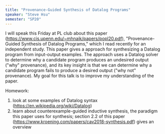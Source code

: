 ```yaml
---
title: "Provenance-Guided Synthesis of Datalog Programs"
speaker: "Steve Hsu"
semester: "SP20"
---
```


I will speak this Friday at PL club about this paper
(https://www.cis.upenn.edu/~mhnaik/papers/popl20.pdf),
"Provenance-Guided Synthesis of Datalog Programs," which I read
recently for an independent study. This paper gives a approach for
synthesizing a Datalog program from input-output examples. The
approach uses a Datalog solver to determine why a candidate program
produces an undesired output ("why" provenance), and its key insight
is that we can determine why a candidate program fails to produce a
desired output ("why not" provenance). My goal for this talk is to
improve my understanding of the paper.

Homework:
1) look at some examples of Datalog syntax
(https://en.wikipedia.org/wiki/Datalog)
2) learn about counterexample-guided inductive synthesis, the paradigm
this paper uses for synthesis; section 2.2 of this paper
(https://www.kroening.com/papers/cav2018-synthesis.pdf) gives an
overview
